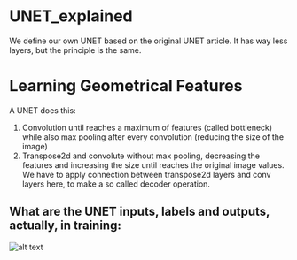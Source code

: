 # UNET_explained
We define our own UNET based on the original UNET article. It has way less layers, but the principle is the same.


# Learning Geometrical Features
A UNET does this: 
1. Convolution until reaches a maximum of features (called bottleneck) while also max pooling after every convolution (reducing the size of the image)
2. Transpose2d and convolute without max pooling, decreasing the features and increasing the size until reaches the original image values. We have to apply connection between transpose2d layers and conv layers here, to make a so called decoder operation.

## What are the UNET inputs, labels and outputs, actually, in training:
![alt text](https://i.ibb.co/qxHKcjv/TRAINING-GRAPH-EPOCHS30.png)
